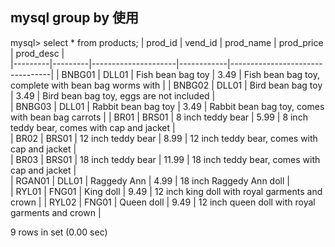 ## mysql group by 使用
mysql> select * from products;
| prod_id | vend_id | prod_name           | prod_price | prod_desc |                                              
|---------|---------|---------------------|------------|---------------------------------|
| BNBG01  | DLL01   | Fish bean bag toy   |       3.49 | Fish bean bag toy, complete with bean bag worms with |
| BNBG02  | DLL01   | Bird bean bag toy   |       3.49 | Bird bean bag toy, eggs are not included    |             
| BNBG03  | DLL01   | Rabbit bean bag toy |       3.49 | Rabbit bean bag toy, comes with bean bag carrots   | 
| BR01    | BRS01   | 8 inch teddy bear   |       5.99 | 8 inch teddy bear, comes with cap and jacket     |     
| BR02    | BRS01   | 12 inch teddy bear  |       8.99 | 12 inch teddy bear, comes with cap and jacket     |       
| BR03    | BRS01   | 18 inch teddy bear  |      11.99 | 18 inch teddy bear, comes with cap and jacket      |   
| RGAN01  | DLL01   | Raggedy Ann         |       4.99 | 18 inch Raggedy Ann doll            |                
| RYL01   | FNG01   | King doll           |       9.49 | 12 inch king doll with royal garments and crown  | 
| RYL02   | FNG01   | Queen doll          |       9.49 | 12 inch queen doll with royal garments and crown  |

9 rows in set (0.00 sec)
